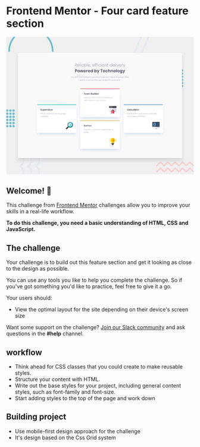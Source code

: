 # Frontend Mentor - Four card feature section

![Design preview for the Four card feature section coding challenge](./design/desktop-preview.jpg)

## Welcome! 👋

This challenge from [Frontend Mentor](https://www.frontendmentor.io) challenges allow you to improve your skills in a real-life workflow.

**To do this challenge, you need a basic understanding of HTML, CSS and JavaScript.**

## The challenge

Your challenge is to build out this feature section and get it looking as close to the design as possible.

You can use any tools you like to help you complete the challenge. So if you've got something you'd like to practice, feel free to give it a go.

Your users should:

- View the optimal layout for the site depending on their device's screen size

Want some support on the challenge? [Join our Slack community](https://www.frontendmentor.io/slack) and ask questions in the **#help** channel.

## workflow

- Think ahead for CSS classes that you could create to make reusable styles.
- Structure your content with HTML.
- Write out the base styles for your project, including general content styles, such as font-family and font-size.
- Start adding styles to the top of the page and work down

## Building project

- Use mobile-first design approach for the challenge
- It's design based on the Css Grid system
